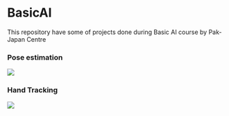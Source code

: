 # BasicAI

This repository have some of projects done during Basic AI course by Pak-Japan Centre

### Pose estimation


![](./Pose_estimation/pose_est.gif)



### Hand Tracking


![](./Hand_tracking/hand_track.gif)
